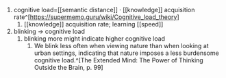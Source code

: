1. cognitive load=[[semantic distance]] · [[knowledge]] acquisition rate^[https://supermemo.guru/wiki/Cognitive_load_theory]
	1. [[knowledge]] acquisition rate; learning [[speed]]
2. blinking → cognitive load
	1. blinking more might indicate higher cognitive load
		1. We blink less often when viewing nature than when looking at urban settings, indicating that nature imposes a less burdensome cognitive load.^[The Extended Mind: The Power of Thinking Outside the Brain, p. 99]